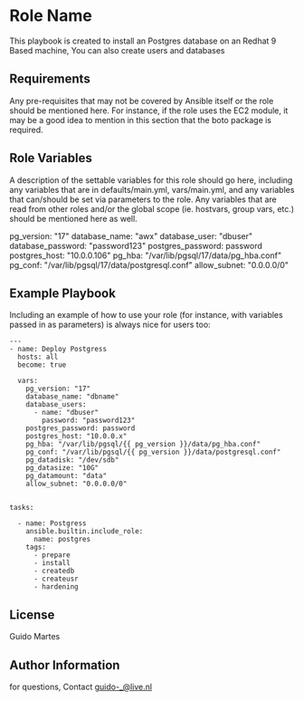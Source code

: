 Role Name
=========

This playbook is created to install an Postgres database on an Redhat 9 Based machine,
You can also create users and databases

Requirements
------------

Any pre-requisites that may not be covered by Ansible itself or the role should be mentioned here. For instance, if the role uses the EC2 module, it may be a good idea to mention in this section that the boto package is required.

Role Variables
--------------

A description of the settable variables for this role should go here, including any variables that are in defaults/main.yml, vars/main.yml, and any variables that can/should be set via parameters to the role. Any variables that are read from other roles and/or the global scope (ie. hostvars, group vars, etc.) should be mentioned here as well.

pg_version: "17"
database_name: "awx"
database_user: "dbuser"
database_password: "password123"
postgres_password: password
postgres_host: "10.0.0.106"
pg_hba: "/var/lib/pgsql/17/data/pg_hba.conf"
pg_conf: "/var/lib/pgsql/17/data/postgresql.conf"
allow_subnet: "0.0.0.0/0"


Example Playbook
----------------

Including an example of how to use your role (for instance, with variables passed in as parameters) is always nice for users too:

    ---
    - name: Deploy Postgress
      hosts: all
      become: true

      vars:
        pg_version: "17"
        database_name: "dbname"
        database_users:
          - name: "dbuser"
            password: "password123"
        postgres_password: password
        postgres_host: "10.0.0.x"
        pg_hba: "/var/lib/pgsql/{{ pg_version }}/data/pg_hba.conf"
        pg_conf: "/var/lib/pgsql/{{ pg_version }}/data/postgresql.conf"
        pg_datadisk: "/dev/sdb"
        pg_datasize: "10G"
        pg_datamount: "data"
        allow_subnet: "0.0.0.0/0"
        

    tasks:

      - name: Postgress
        ansible.builtin.include_role:
          name: postgres
        tags:
          - prepare
          - install
          - createdb
          - createusr
          - hardening

License
-------
Guido Martes

Author Information
------------------

for questions, Contact guido-_@live.nl
